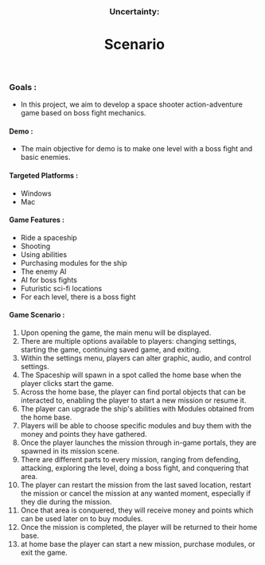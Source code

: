  <br />
<p align="center">
  
  <h3 align="center">Uncertainty:</h3>

   <h1 align="center"> Scenario </h1>
    
  <p h2 align="center">
    <br />


  ### Goals :
  - In this project, we aim to develop a space shooter action-adventure game based on boss fight mechanics.

 #### Demo :
  - The main objective for demo is to make one level with a boss fight and basic enemies.
  
####  Targeted Platforms :
 - Windows
 - Mac
#### Game Features :
- Ride a spaceship
- Shooting
- Using abilities
- Purchasing modules for the ship
- The enemy AI
- AI for boss fights
- Futuristic sci-fi locations
- For each level, there is a boss fight
#### Game Scenario :
1. Upon opening the game, the main menu will be displayed.
2. There are multiple options available to players: changing settings, starting the game, continuing saved game, and exiting.
3. Within the settings menu, players can alter graphic, audio, and control settings.
4. The Spaceship will spawn in a spot called the home base when the player clicks start the game.
5. Across the home base, the player can find portal objects that can be interacted to, enabling the player to start a new mission or resume it.
6. The player can upgrade the ship's abilities with Modules obtained from the home base.
7. Players will be able to choose specific modules and buy them with the money and points they have gathered. 
8. Once the player launches the mission through in-game portals, they are spawned in its mission scene.
9. There are different parts to every mission, ranging from defending, attacking, exploring the level, doing a boss fight, and conquering that area.
10. The player can restart the mission from the last saved location, restart the mission or cancel the mission at any wanted moment, especially if they die during the mission.
11. Once that area is conquered, they will receive money and points which can be used later on to buy modules.
12. Once the mission is completed, the player will be returned to their home base.
13. at home base the player can start a new mission, purchase modules, or exit the game.
